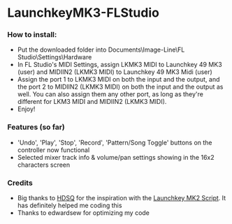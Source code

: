 # LaunchkeyMK3-FLStudio

### How to install: 
* Put the downloaded folder into Documents\Image-Line\FL Studio\Settings\Hardware
* In FL Studio's MIDI Settings, assign LKMK3 MIDI to Launchkey 49 MK3 (user) and MIDIIN2 (LKMK3 MIDI) to Launchkey 49 MK3 Midi (user)
* Assign the port 1 to LKMK3 MIDI on both the input and the output, and the port 2 to MIDIIN2 (LKMK3 MIDI) on both the input and the output as well. You can also assign them any other port, as long as they're different for LKM3 MIDI and MIDIIN2 (LKMK3 MIDI).
* Enjoy!

### Features (so far)
* 'Undo', 'Play', 'Stop', 'Record', 'Pattern/Song Toggle' buttons on the controller now functional
* Selected mixer track info & volume/pan settings showing in the 16x2 characters screen

### Credits
* Big thanks to [HDSQ](https://www.youtube.com/channel/UCPB_zkvsJKuIkCgEzoXtN3g) for the inspiration with the [Launchkey MK2 Script](https://github.com/MiguelGuthridge/Novation-LaunchKey-Mk2-Script). It has definitely helped me coding this
* Thanks to edwardsew for optimizing my code
